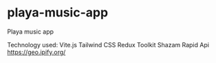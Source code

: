 # playa-music-app
Playa music app

Technology used:
Vite.js
Tailwind CSS
Redux Toolkit
Shazam Rapid Api
https://geo.ipify.org/

